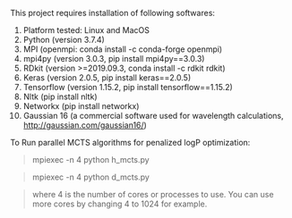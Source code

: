 This project requires installation of following softwares:

1. Platform tested: Linux and MacOS
2. Python (version 3.7.4) 
3. MPI (openmpi: conda install -c conda-forge openmpi)
4. mpi4py (version 3.0.3, pip install mpi4py==3.0.3)
5. RDkit (version >=2019.09.3, conda install -c rdkit rdkit)
6. Keras (version 2.0.5, pip install keras==2.0.5)
7. Tensorflow (version 1.15.2, pip install tensorflow==1.15.2)
8. Nltk (pip install nltk)
9. Networkx (pip install networkx) 
10. Gaussian 16 (a commercial software used for wavelength calculations, http://gaussian.com/gaussian16/)

To Run parallel MCTS algorithms for penalized logP optimization:

> mpiexec -n 4 python h_mcts.py

> mpiexec -n 4 python d_mcts.py

> where 4 is the number of cores or processes to use. You can use more cores by changing 4 to 1024 for example. 

